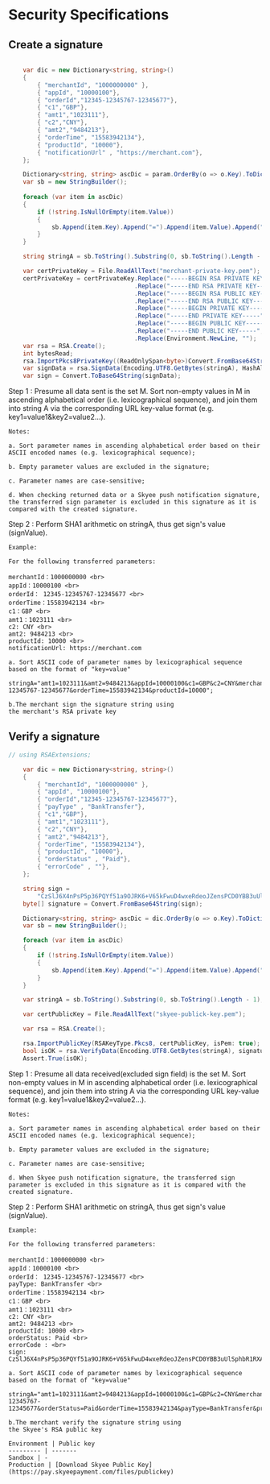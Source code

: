 # Security Specifications

## Create a signature

```C#

    var dic = new Dictionary<string, string>()
    {
        { "merchantId", "1000000000" },
        { "appId", "10000100"},
        { "orderId","12345-12345767-12345677"},
        { "c1","GBP"},
        { "amt1","1023111"},
        { "c2","CNY"},
        { "amt2","9484213"},
        { "orderTime", "15583942134"},
        { "productId", "10000"},
        { "notificationUrl" , "https://merchant.com"},
    };

    Dictionary<string, string> ascDic = param.OrderBy(o => o.Key).ToDictionary(o => o.Key, p => p.Value);
    var sb = new StringBuilder();
            
    foreach (var item in ascDic)
    {
        if (!string.IsNullOrEmpty(item.Value))
        {
            sb.Append(item.Key).Append("=").Append(item.Value).Append("&");
        }
    }

    string stringA = sb.ToString().Substring(0, sb.ToString().Length - 1);

    var certPrivateKey = File.ReadAllText("merchant-private-key.pem");
    certPrivateKey = certPrivateKey.Replace("-----BEGIN RSA PRIVATE KEY-----", "")
                                   .Replace("-----END RSA PRIVATE KEY-----", "")
                                   .Replace("-----BEGIN RSA PUBLIC KEY-----", "")
                                   .Replace("-----END RSA PUBLIC KEY-----", "")
                                   .Replace("-----BEGIN PRIVATE KEY-----", "")
                                   .Replace("-----END PRIVATE KEY-----", "")
                                   .Replace("-----BEGIN PUBLIC KEY-----", "")
                                   .Replace("-----END PUBLIC KEY-----", "")
                                   .Replace(Environment.NewLine, "");
    var rsa = RSA.Create();
    int bytesRead;
    rsa.ImportPkcs8PrivateKey((ReadOnlySpan<byte>)Convert.FromBase64String(certPrivateKey), out bytesRead);
    var signData = rsa.SignData(Encoding.UTF8.GetBytes(stringA), HashAlgorithmName.SHA1, RSASignaturePadding.Pkcs1);
    var sign = Convert.ToBase64String(signData);
```


Step 1 : Presume all data sent  is the set M. Sort non-empty values in M in ascending alphabetical order (i.e. lexicographical sequence), and join them into string A via the corresponding URL key-value format (e.g. key1=value1&key2=value2…).

    Notes:

    a. Sort parameter names in ascending alphabetical order based on their ASCII encoded names (e.g. lexicographical sequence);

    b. Empty parameter values are excluded in the signature;

    c. Parameter names are case-sensitive;

    d. When checking returned data or a Skyee push notification signature, the transferred sign parameter is excluded in this signature as it is compared with the created signature.

Step 2 : Perform SHA1 arithmetic on stringA,  thus get sign's value (signValue).

    Example:

    For the following transferred parameters:

    merchantId：1000000000 <br>
    appId：10000100 <br>
    orderId： 12345-12345767-12345677 <br>
    orderTime：15583942134 <br>
    c1：GBP <br>
    amt1：1023111 <br>
    c2: CNY <br>
    amt2: 9484213 <br>
    productId: 10000 <br>
    notificationUrl: https://merchant.com

    a. Sort ASCII code of parameter names by lexicographical sequence based on the format of "key=value"

    stringA="amt1=1023111&amt2=9484213&appId=10000100&c1=GBP&c2=CNY&merchantId=1000000000&notificationUrl=https://merchant.com&orderId=12345-12345767-12345677&orderTime=15583942134&productId=10000";

    b.The merchant sign the signature string using the merchant's RSA private key


## Verify a signature

```C#
// using RSAExtensions;

    var dic = new Dictionary<string, string>()
    {
        { "merchantId", "1000000000" },
        { "appId", "10000100"},
        { "orderId","12345-12345767-12345677"},
        { "payType" , "BankTransfer"},
        { "c1","GBP"},
        { "amt1","1023111"},
        { "c2","CNY"},
        { "amt2","9484213"},
        { "orderTime", "15583942134"},
        { "productId", "10000"},
        { "orderStatus" , "Paid"},
        { "errorCode" , ""},
    };

    string sign =
        "CzSlJ6X4nPsP5p36PQYf51a9OJRK6+V65kFwuD4wxeRdeoJZensPCD0YBB3uUlSphbR1RXACfSMXy9nfanbmh8n+dk8mUJiN2G4+Xwd0/HuYQqv9jUMMJT4UkfWO9CARlDrF4dUHDV4U7d4dcb4HjbRFeHyPbK2utWlHGQ1HsjJ6nupW2kxWIZ6MOVu0V5E+OUO1A5qMbjvIm8Etx5nEW/3v+qkH19S66FwjP0bh9HfYBGmA64YZHbc4W+3R5OF16EvGOm8sXNyF+9+IxUmbWrJ/a5GP6y8wvI6b7TZorjD1ss41Xuvuow0dtdwbXZn8ZPHcyxz2bdssh5ha9UEP7g==";
    byte[] signature = Convert.FromBase64String(sign);

    Dictionary<string, string> ascDic = dic.OrderBy(o => o.Key).ToDictionary(o => o.Key, p => p.Value);
    var sb = new StringBuilder();

    foreach (var item in ascDic)
    {
        if (!string.IsNullOrEmpty(item.Value))
        {
            sb.Append(item.Key).Append("=").Append(item.Value).Append("&");
        }
    }

    var stringA = sb.ToString().Substring(0, sb.ToString().Length - 1);

    var certPublicKey = File.ReadAllText("skyee-publick-key.pem");

    var rsa = RSA.Create();

    rsa.ImportPublicKey(RSAKeyType.Pkcs8, certPublicKey, isPem: true);
    bool isOK = rsa.VerifyData(Encoding.UTF8.GetBytes(stringA), signature, HashAlgorithmName.SHA1, RSASignaturePadding.Pkcs1); //verify sign
    Assert.True(isOK);
```


Step 1 : Presume all data received(excluded sign field) is the set M. Sort non-empty values in M in ascending alphabetical order (i.e. lexicographical sequence), and join them into string A via the corresponding URL key-value format (e.g. key1=value1&key2=value2…).

    Notes:

    a. Sort parameter names in ascending alphabetical order based on their ASCII encoded names (e.g. lexicographical sequence);

    b. Empty parameter values are excluded in the signature;

    c. Parameter names are case-sensitive;

    d. When Skyee push notification signature, the transferred sign parameter is excluded in this signature as it is compared with the created signature.

Step 2 : Perform SHA1 arithmetic on stringA,  thus get sign's value (signValue).

    Example:

    For the following transferred parameters:

    merchantId：1000000000 <br>
    appId：10000100 <br>
    orderId： 12345-12345767-12345677 <br>
    payType: BankTransfer <br>
    orderTime：15583942134 <br>
    c1：GBP <br>
    amt1：1023111 <br>
    c2: CNY <br>
    amt2: 9484213 <br>
    productId: 10000 <br>
    orderStatus: Paid <br>
    errorCode : <br>
    sign: CzSlJ6X4nPsP5p36PQYf51a9OJRK6+V65kFwuD4wxeRdeoJZensPCD0YBB3uUlSphbR1RXACfSMXy9nfanbmh8n+dk8mUJiN2G4+Xwd0/HuYQqv9jUMMJT4UkfWO9CARlDrF4dUHDV4U7d4dcb4HjbRFeHyPbK2utWlHGQ1HsjJ6nupW2kxWIZ6MOVu0V5E+OUO1A5qMbjvIm8Etx5nEW/3v+qkH19S66FwjP0bh9HfYBGmA64YZHbc4W+3R5OF16EvGOm8sXNyF+9+IxUmbWrJ/a5GP6y8wvI6b7TZorjD1ss41Xuvuow0dtdwbXZn8ZPHcyxz2bdssh5ha9UEP7g==

    a. Sort ASCII code of parameter names by lexicographical sequence based on the format of "key=value"

    stringA="amt1=1023111&amt2=9484213&appId=10000100&c1=GBP&c2=CNY&merchantId=1000000000&orderId=12345-12345767-12345677&orderStatus=Paid&orderTime=15583942134&payType=BankTransfer&productId=10000";

    b.The merchant verify the signature string using the Skyee's RSA public key
    
    Environment | Public key 
    --------- | ------- 
    Sandbox | -
    Production | [Download Skyee Public Key](https://pay.skyeepayment.com/files/publickey)

